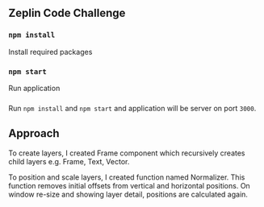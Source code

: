 ## Zeplin Code Challenge
### `npm install` 

Install required packages
### `npm start` 

Run application

###

Run `npm install` and `npm start` and application will be server on port  `3000`.

## Approach

To create layers, I created Frame component which recursively creates child layers e.g. Frame, Text, Vector.

To position and scale layers, I created function named Normalizer. This function removes initial offsets from vertical and horizontal positions. On window re-size and showing layer detail, positions are calculated again.

